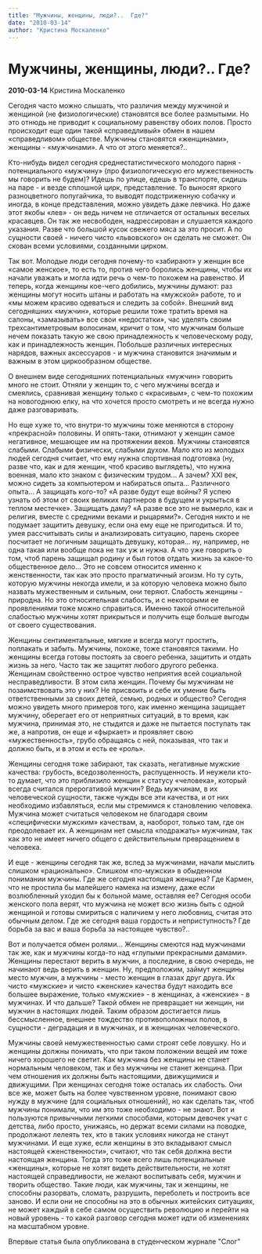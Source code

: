 ```yaml
---
title: "Мужчины, женщины, люди?..  Где?"
date: "2010-03-14"
author: "Кристина Москаленко"
---
```


# Мужчины, женщины, люди?..  Где?

**2010-03-14** Кристина Москаленко

Сегодня часто можно слышать, что различия между мужчиной и женщиной (не физиологические) становятся все более размытыми. Но это отнюдь не приводит к социальному равенству обоих полов. Просто происходит еще один такой «справедливый» обмен в нашем «справедливом» обществе. Мужчины становятся «женщинами», женщины - «мужчинами». А что от этого меняется?..

Кто-нибудь видел сегодня среднестатистического молодого парня - потенциального «мужчину» (про физиологическую его мужественность мы говорить не будем)? Идешь по улице, едешь в транспорте, сидишь на паре - и везде сплошной цирк, представление. То выносят яркого разноцветного попугайчика, то выводят подстриженную собачку и иногда, в конце представления, можно увидеть даже левчика. Но даже этот якобы «лев» - он ведь ничем не отличается от остальных веселых красавцев. Он так же несвободен, надрессирован и слушается каждого указания. Разве что большой кусок свежего мяса за это просит. А по сущности своей - ничего чисто «львовского» он сделать не сможет. Он скован всеми условиями, созданными цирком.

Так вот. Молодые люди сегодня почему-то «забирают» у женщин все «самое женское», то есть то, против чего боролись женщины, чтобы их начали уважать и могла идти речь о чем-то похожем на равенство. И теперь, когда женщины кое-чего добились, мужчины думают: раз женщины могут носить штаны и работать на «мужской» работе, то и «мы можем красиво одеваться и следить за собой». Внешний вид сегодняшних «мужчин», которые решили тоже тратить время на салоны, «замазывать» все свои «недостатки», час уделять своим трехсантиметровым волосинам, кричит о том, что мужчинам больше нечем показать такую же свою принадлежность к человеческому роду, как и принадлежность женщин. Побольше различных интересных нарядов, важных аксессуаров - и мужчина становится значимым и важным в этом циркообразном обществе.

О внешнем виде сегодняшних потенциальных «мужчин» говорить много не стоит. Отняли у женщин то, с чего мужчины всегда и смеялись, сравнивая женщину только с «красивым», с чем-то похожим на новогоднюю елку, на что хочется просто смотреть и не всегда нужно даже разговаривать.

Но еще хуже то, что внутри-то мужчины тоже меняются в сторону «прекрасной» половины. И опять-таки, отнимают у женщин самое негативное, мешающее им на протяжении веков. Мужчины становятся слабыми. Слабыми физически, слабыми духом. Мало кто из молодых людей сегодня считает, что ему нужна спортивная подготовка (ну, разве что, как и для женщин, чтоб красиво выглядеть), что нужна военная, мало кто знаком с физическим трудом... А зачем? XXI век, можно сидеть за компьютером и набираться опыта... Различного опыта... А защищать кого-то? «А разве будут еще войны? Я успею узнать об этом от своих великих партнеров в будущем и укрыться в теплом местечке». Защищать даму? «А разве все это не вымерло, как и религия, вместе с средними веками и рыцарями?». Сегодня никто и не подумает защитить девушку, если она ему еще не пригодиться. И то, умея рассчитывать силы и анализировать ситуацию, парень скорее посчитает не логичным защищать девушку, которая... ну, например, не одна такая или вообще пока не так уж и нужна. А что уже говорить о том, чтоб парень защищал родину и был готов отдать жизнь за какое-то общественное дело... Это не совсем относится именно к женственности, так как это просто прагматичный эгоизм. Но ту суть, которую мужчины некогда имели, и за которую человека можно было назвать мужественным и сильным, они теряют. Слабость женщины - природна. Но это относительная слабость, и с некоторыми ее проявлениями тоже можно справиться. Именно такой относительной слабостью мужчины хотят прикрыться и получить еще больше выгоды от своего существования.

Женщины сентиментальные, мягкие и всегда могут простить, поплакать и забыть. Мужчины, похоже, тоже становятся такими. Но женщины всегда готовы постоять за своего ребенка, защитить и отдать жизнь за него. Часто так же защитят любого другого ребенка. Женщинам свойственно острое чувство неприятия всей социальной несправедливости. В этом сила женщин. Почему бы мужчинам не позаимствовать это у них? Не присвоить и себе их умение быть ответственными за своих детей, семью, родных и общество? Сегодня можно увидеть много примеров того, как именно женщина защищает мужчину, оберегает его от неприятных ситуаций, в то время, как мужчина, принимая это, не стыдится и даже не пытается поступать так же, а напротив, он еще и «фыркает» и проявляет свою «мужественность», грубо обращаясь с ней, показывая, что так и должно быть, и в этом и есть ее «роль».

Женщины сегодня тоже забирают, так сказать, негативные мужские качества: грубость, вседозволенность, распущенность. И неужели кто-то думает, что это приблизило женщин к статусу «человека», который всегда считался прерогативой мужчин? Ведь мужчинам, в их человеческой сущности, также чужды все эти качества, и от них необходимо избавляться, если мы стремимся к становлению человека. Мужчина может считаться человеком не благодаря своим «специфически мужским» качествам, а, наоборот, только там, где он преодолевает их. А женщинам нет смысла «подражать» мужчинам, так как это не имеет ничего общего с действительным превращением в человека.

И еще - женщины сегодня так же, вслед за мужчинами, начали мыслить слишком «рационально». Слишком «по-мужски» в обыденном понимании мужчины. Где же сегодня настоящая женщина? Где Кармен, что не простила бы малейшего намека на измену, даже если возлюбленный уходил бы к больной маме, оставляя ее? Сегодня особи женского пола верят, что мужчина не может всю жизнь быть с одной женщиной и готовы смириться с наличием у него любовниц, считая это обычным делом. Где же сегодня ваша гордость и неприступность? Где борьба за вас и ваша борьба за настоящее чувство?..

Вот и получается обмен ролями... Женщины смеются над мужчинами так же, как и мужчины когда-то над «глупыми прекрасными дамами». Женщины перестают верить в мужчин, а последние, в свою очередь, не начинают ведь верить в женщин. Ну, предположим, займут женщины место мужчин, а мужчины - место женщин в глазах друг друга. Их чисто «мужские» и чисто «женские» качества будут находить все большее выражение, только «мужские» - в женщинах, а «женские» - в мужчинах. И что дальше? Такой обмен не превращает ни женщин, ни мужчин в настоящих людей. Таким образом достигается лишь бессмысленное, внешнее тождество противоположных полов, в сущности - деградация и в мужчинах, и в женщинах человеческого.

Мужчины своей немужественностью сами строят себе ловушку. Но и женщины должны понимать, что при таком положении вещей им тоже ничего хорошего не светит. Как мужчина без женщины не станет нормальным человеком, так и без мужчины не станет женщина. При чем отношения их должны быть настоящими, движущимися и движущими. При женщинах сегодня тоже осталась их слабость. Они все же, может быть на более чувственном уровне, понимают свою нужду в мужчине (для социальных отношений), но как сделать так, чтоб мужчины понимали, что им это тоже необходимо - не знают. Вот и пользуются привычными легкими способами, которым девочек учат с детства, либо просто, унижаясь, но держат всеми силами на поводке, продолжают лелеять тех, кто в таких условиях никогда не станут мужчинами. И еще хуже, если женщины в это вкладывают смысл настоящей «женственности», считают, что так себя должна вести настоящая женщина. Тогда это тоже всего лишь потенциальные «женщины», которые не хотят видеть действительности, не хотят настоящей справедливости, не желают воспитывать себя, мужчин и творить общество. Такие люди, как мужчины, так и женщины, не способны разорвать, сломать, разрушить, переболеть и построить все заново. И если они не способны на это в обычных житейских ситуациях, не может каждый в себе самом осуществить революцию и перейти на новый уровень - то какой разговор сегодня может идти об изменениях на масштабном уровне.

Впервые статья была опубликована в студенческом журнале "Слог"